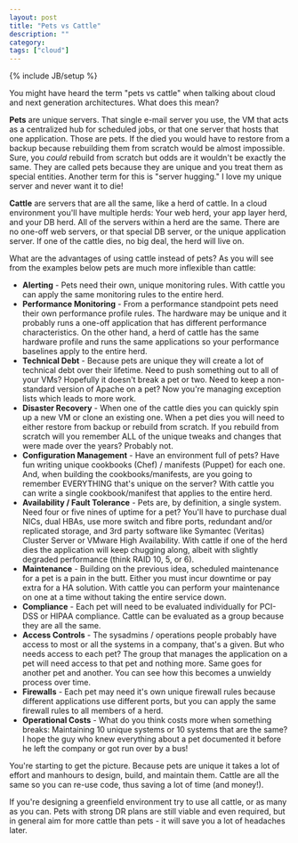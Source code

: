```yaml
---
layout: post
title: "Pets vs Cattle"
description: ""
category: 
tags: ["cloud"]
---
```

{% include JB/setup %}

You might have heard the term "pets vs cattle" when talking about cloud and next generation architectures.  What does this mean?

**Pets** are unique servers.  That single e-mail server you use, the VM that acts as a centralized hub for scheduled jobs, or that one server that hosts that one application.  Those are pets.  If the died you would have to restore from a backup because rebuilding them from scratch would be almost impossible.  Sure, you *could* rebuild from scratch but odds are it wouldn't be exactly the same.  They are called pets because they are unique and you treat them as special entities.  Another term for this is "server hugging."  I love my unique server and never want it to die!

**Cattle** are servers that are all the same, like a herd of cattle.  In a cloud environment you'll have multiple herds: Your web herd, your app layer herd, and your DB herd.  All of the servers within a herd are the same.  There are no one-off web servers, or that special DB server, or the unique application server.  If one of the cattle dies, no big deal, the herd will live on.

What are the advantages of using cattle instead of pets?  As you will see from the examples below pets are much more inflexible than cattle:

* **Alerting** - Pets need their own, unique monitoring rules.  With cattle you can apply the same monitoring rules to the entire herd.
* **Performance Monitoring** - From a performance standpoint pets need their own performance profile rules.  The hardware may be unique and it probably runs a one-off application that has different performance characteristics.  On the other hand, a herd of cattle has the same hardware profile and runs the same applications so your performance baselines apply to the entire herd.
* **Technical Debt** - Because pets are unique they will create a lot of technical debt over their lifetime.  Need to push something out to all of your VMs?  Hopefully it doesn't break a pet or two.  Need to keep a non-standard version of Apache on a pet?  Now you're managing exception lists which leads to more work.
* **Disaster Recovery** - When one of the cattle dies you can quickly spin up a new VM or clone an existing one.  When a pet dies you will need to either restore from backup or rebuild from scratch.  If you rebuild from scratch will you remember ALL of the unique tweaks and changes that were made over the years?  Probably not.
* **Configuration Management** - Have an environment full of pets?  Have fun writing unique cookbooks (Chef) / manifests (Puppet) for each one.  And, when building the cookbooks/manifests, are you going to remember EVERYTHING that's unique on the server?  With cattle you can write a single cookbook/manifest that applies to the entire herd.
* **Availability / Fault Tolerance** - Pets are, by definition, a single system.  Need four or five nines of uptime for a pet?  You'll have to purchase dual NICs, dual HBAs, use more switch and fibre ports, redundant and/or replicated storage, and 3rd party software like Symantec (Veritas) Cluster Server or VMware High Availability.  With cattle if one of the herd dies the application will keep chugging along, albeit with slightly degraded performance (think RAID 10, 5, or 6).
* **Maintenance** - Building on the previous idea, scheduled maintenance for a pet is a pain in the butt.  Either you must incur downtime or pay extra for a HA solution.  With cattle you can perform your maintenance on one at a time without taking the entire service down.
* **Compliance** - Each pet will need to be evaluated individually for PCI-DSS or HIPAA compliance.  Cattle can be evaluated as a group because they are all the same.
* **Access Controls** - The sysadmins / operations people probably have access to most or all the systems in a company, that's a given.  But who needs access to each pet?  The group that manages the application on a pet will need access to that pet and nothing more.  Same goes for another pet and another.  You can see how this becomes a unwieldy process over time.
* **Firewalls** - Each pet may need it's own unique firewall rules because different applications use different ports, but you can apply the same firewall rules to all members of a herd.
* **Operational Costs** - What do you think costs more when something breaks: Maintaining 10 unique systems or 10 systems that are the same?  I hope the guy who knew everything about a pet documented it before he left the company or got run over by a bus!

You're starting to get the picture.  Because pets are unique it takes a lot of effort and manhours to design, build, and maintain them.  Cattle are all the same so you can re-use code, thus saving a lot of time (and money!).

If you're designing a greenfield environment try to use all cattle, or as many as you can.  Pets with strong DR plans are still viable and even required, but in general aim for more cattle than pets - it will save you a lot of headaches later.